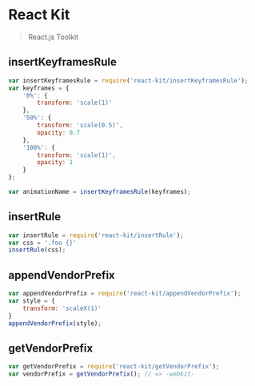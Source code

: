 # React Kit
> React.js Toolkit

## insertKeyframesRule

```js
var insertKeyframesRule = require('react-kit/insertKeyframesRule');
var keyframes = {
    '0%': {
        transform: 'scale(1)'
    },
    '50%': {
        transform: 'scale(0.5)',
        opacity: 0.7
    },
    '100%': {
        transform: 'scale(1)',
        opacity: 1
    }
};

var animationName = insertKeyframesRule(keyframes);
```

## insertRule

```js
var insertRule = require('react-kit/insertRule');
var css = '.foo {}'
insertRule(css);
```

## appendVendorPrefix

```js
var appendVendorPrefix = require('react-kit/appendVendorPrefix');
var style = {
    transform: 'scaleX(1)'
}
appendVendorPrefix(style);
```

## getVendorPrefix

```js
var getVendorPrefix = require('react-kit/getVendorPrefix');
var vendorPrefix = getVendorPrefix(); // => -webkit-
```
